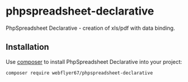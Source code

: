 # phpspreadsheet-declarative

PhpSpreadsheet Declarative - creation of xls/pdf with data binding. 


## Installation

Use [composer](https://getcomposer.org) to install PhpSpreadsheet Declarative into your project:

```sh
composer require webflyer67/phpspreadsheet-declarative
```
